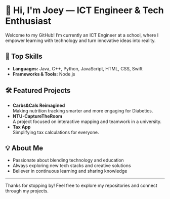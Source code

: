 # 👋 Hi, I'm Joey — ICT Engineer & Tech Enthusiast

Welcome to my GitHub! I’m currently an ICT Engineer at a school, where I empower learning with technology and turn innovative ideas into reality.

## 🚀 Top Skills
- **Languages:** Java, C++, Python, JavaScript, HTML, CSS, Swift
- **Frameworks & Tools:** Node.js

## 🛠️ Featured Projects
- **Carbs&Cals Reimagined**  
  Making nutrition tracking smarter and more engaging for Diabetics.
- **NTU-CaptureTheRoom**  
  A project focused on interactive mapping and teamwork in a university.
- **Tax App**  
  Simplifying tax calculations for everyone.

## 💡 About Me
- Passionate about blending technology and education
- Always exploring new tech stacks and creative solutions
- Believer in continuous learning and sharing knowledge

---

Thanks for stopping by! Feel free to explore my repositories and connect through my projects.

